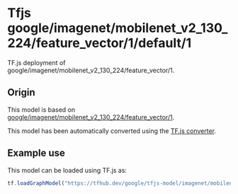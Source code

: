 # Tfjs google/imagenet/mobilenet_v2_130_224/feature_vector/1/default/1
TF.js deployment of google/imagenet/mobilenet_v2_130_224/feature_vector/1.

<!-- parent-model: google/imagenet/mobilenet_v2_130_224/feature_vector/1 -->

## Origin

This model is based on [google/imagenet/mobilenet_v2_130_224/feature_vector/1](https://tfhub.dev/google/imagenet/mobilenet_v2_130_224/feature_vector/1).

This model has been automatically converted using the [TF.js converter](https://github.com/tensorflow/tfjs/tree/master/tfjs-converter).

## Example use
This model can be loaded using TF.js as:

```javascript
tf.loadGraphModel("https://tfhub.dev/google/tfjs-model/imagenet/mobilenet_v2_130_224/feature_vector/1/default/1", { fromTFHub: true })
```
